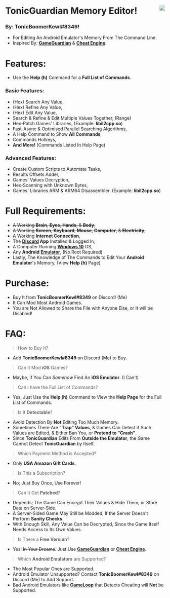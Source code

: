 # TonicGuardian Memory Editor! <img align="right" src="https://cdn.discordapp.com/avatars/203451754275143681/a_041f8c88acda3ecf5177668b4ee58a54.gif"/>
### By: **TonicBoomerKewl#8349**!
- For Editing An Android Emulator's Memory From The Command Line.
- Inspired By: **[GameGuardian](https://gameguardian.net/)** & **[Cheat Engine](https://www.cheatengine.org/)**.

# Features:
- Use the **Help (h)** Command for a **Full List of Commands**.
### **Basic Features:**
- (Hex) Search Any Value,
- (Hex) Refine Any Value,
- (Hex) Edit Any Value,
- Search & Refine & Edit Multiple Values Together, (Range)
- Hex-Patch Games' Libraries, (Example: **libil2cpp.so**)
- Fast-Async & Optimised Parallel Searching Algorithms,
- A Help Command to Show **All Commands**,
- Commands Hotkeys,
- **And More!** (Commands Listed In Help Page)
### **Advanced Features:**
- Create Custom Scripts to Automate Tasks,
- Results Offsets Adder,
- Games' Values Decryption,
- Hex-Scanning with Unknown Bytes,
- Games' Libraries ARM & ARM64 Disassembler. (Example: **libil2cpp.so**)

# Full Requirements:
- ~~A Working **Brain**, **Eyes**, **Hands**, & **Body**,~~
- ~~A Working **Screen**, **Keyboard**, **Mouse**, **Computer**, & **Electricity**,~~
- A Working **Internet Connection**,
- The **[Discord](https://discord.com/api/downloads/distributions/app/installers/latest?channel=stable&platform=win&arch=x86) App** Installed & Logged In,
- A Computer Running **[Windows 10](https://go.microsoft.com/fwlink/?LinkId=691209)** OS,
- Any **Android** **[Emulator](https://www.memuplay.com/download-memu-on-pc.html)**, (No Root Required)
- Lastly, The Knowledge of The Commands to Edit Your **Android Emulator**'s Memory. (View **Help (h)** Page)

# Purchase:
- Buy It from **TonicBoomerKewl#8349** on Discord! (Me)
- It Can Mod Most Android Games.
- You are Not Allowed to Share the File with Anyone Else, or It will be Disabled!

# FAQ:
> How to Buy It?
- Add **TonicBoomerKewl#8349** on Discord (Me) to Buy.
> Can It Mod **iOS** Games?
- Maybe, if You Can *Somehow* Find An **iOS Emulator**. (I Can't)
> Can I have the Full List of Commands?
- Yes, Just Use the **Help (h)** Command to View the **Help Page** for the Full List of Commands.
> Is It **Detectable**?
- Avoid Detection By **Not** Editing Too Much Memory.
- Sometimes There Are **"Trap" Values**, & Games Can Detect if Such Values are Edited, & Either Ban You, or **Pretend to "Crash"**.
- Since **TonicGuardian** Edits From **Outside the Emulator**, the Game Cannot Detect **TonicGuardian** by Itself.
> Which Payment Method is Accepted?
- Only **USA Amazon Gift Cards**.
> Is This a Subscription?
- No; Just Buy Once, Use Forever!
> Can It Get **Patched**?
- Depends; The Game Can Encrypt Their Values & Hide Them, or Store Data on Server-Side.
- A Server-Sided Game May Still be Modded, If the Server Doesn't Perform **Sanity Checks**.
- With Enough Skill, Any Value Can be Decrypted, Since the Game Itself Needs Access to Its Own Values.
> Is There a **Free Version**?
- Yes! ~~In Your Dreams~~. Just Use **[GameGuardian](https://gameguardian.net/)** or **[Cheat Engine](https://www.cheatengine.org/)**.
> Which **Android Emulators** are Supported?
- The Most Popular Ones are Supported.
- Android Emulator Unsupported? Contact **TonicBoomerKewl#8349** on Discord (Me) to Add Support.
- Bad Android Emulators like **[GameLoop](https://www.gameloop.com/)** that Detects Cheating will **Not** be Supported.
